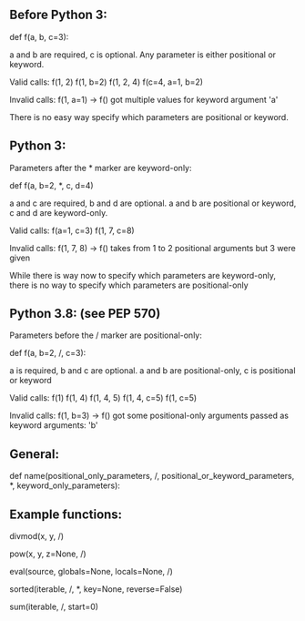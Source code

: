 Before Python 3:
----------------

def f(a, b, c=3):

a and b are required, c is optional.
Any parameter is either positional or keyword.

Valid calls:
f(1, 2)
f(1, b=2)
f(1, 2, 4)
f(c=4, a=1, b=2)

Invalid calls:
f(1, a=1) -> f() got multiple values for keyword argument 'a'


There is no easy way specify which parameters are positional or keyword.


Python 3:
---------

Parameters after the * marker are keyword-only:

def f(a, b=2, *, c, d=4)

a and c are required, b and d are optional.
a and b are positional or keyword, c and d are keyword-only.

Valid calls:
f(a=1, c=3)
f(1, 7, c=8)

Invalid calls:
f(1, 7, 8) -> f() takes from 1 to 2 positional arguments but 3 were given

While there is way now to specify which parameters are keyword-only, there is
no way to specify which parameters are positional-only


Python 3.8: (see PEP 570)
-----------

Parameters before the / marker are positional-only:

def f(a, b=2, /, c=3):

a is required, b and c are optional.
a and b are positional-only, c is positional or keyword

Valid calls:
f(1)
f(1, 4)
f(1, 4, 5)
f(1, 4, c=5)
f(1, c=5)

Invalid calls:
f(1, b=3) -> f() got some positional-only arguments passed as keyword arguments: 'b'


General:
--------

def name(positional_only_parameters, /, positional_or_keyword_parameters,
         *, keyword_only_parameters):


Example functions:
------------------

divmod(x, y, /)

pow(x, y, z=None, /)

eval(source, globals=None, locals=None, /)

sorted(iterable, /, *, key=None, reverse=False)

sum(iterable, /, start=0)
